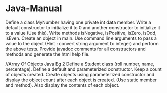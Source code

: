 # Java-Manual
Define a class MyNumber having one private int data member. Write a default constructor to 
initialize it to 0 and another constructor to initialize it to a value (Use this). Write methods 
isNegative, isPositive, isZero, isOdd, isEven. Create an object in main. Use command line 
arguments to pass a value to the object (Hint : convert string argument to integer) and perform the 
above tests. Provide javadoc comments for all constructors and methods and generate the html 
help file.


//Array Of Objects
Java Eg 2
Define a Student class (roll number, name, percentage). Define a default and parameterized 
constructor. Keep a count of objects created. Create objects using parameterized constructor and 
display the object count after each object is created. (Use static member and method). Also 
display the contents of each object.
